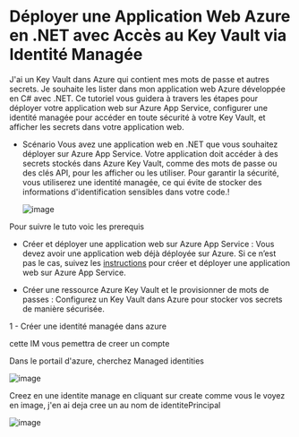 Déployer une Application Web Azure en .NET avec Accès au Key Vault via Identité Managée
=======================================================================================

J'ai un Key Vault dans Azure qui contient mes mots de passe et autres secrets. Je souhaite les lister dans mon application web Azure développée en C# avec .NET. Ce tutoriel vous guidera à travers les étapes pour déployer votre application web sur Azure App Service, configurer une identité managée pour accéder en toute sécurité à votre Key Vault, et afficher les secrets dans votre application web.

- Scénario
  Vous avez une application web en .NET que vous souhaitez déployer sur Azure App Service. Votre application doit accéder à des secrets stockés dans Azure Key Vault, comme des mots de passe ou des clés API, pour les afficher ou les utiliser. Pour garantir la sécurité, vous utiliserez une identité managée, ce qui évite de stocker des informations d'identification sensibles dans votre code.! 

   ![image](https://github.com/user-attachments/assets/005294fb-092f-43ee-af09-58741797d7a5)

Pour suivre le tuto voic les prerequis

  - Créer et déployer une application web sur Azure App Service : Vous devez avoir une application web déjà déployée sur Azure. Si ce n’est pas le cas, suivez les [instructions](https://learn.microsoft.com/fr-fr/azure/key-vault/general/tutorial-net-create-vault-azure-web-app?tabs=azure-cli#create-a-net-core-app) pour créer et déployer une application web sur Azure App Service.

  - Créer une ressource Azure Key Vault et le provisionner de mots de passes : Configurez un Key Vault dans Azure pour stocker vos secrets de manière sécurisée.


1 - Créer une identité managée dans azure

  cette IM vous pemettra de creer un compte 

  Dans le portail d'azure, cherchez Managed identities 

  ![image](https://github.com/user-attachments/assets/d648d321-f602-45a6-827a-42e66790c46e)

  Creez en une identite manage en cliquant sur create comme vous le voyez en image, j'en ai deja cree un au nom de identitePrincipal

  ![image](https://github.com/user-attachments/assets/8e2844de-3e78-429b-aa65-a1e359b51bda)


